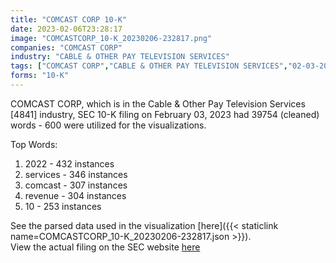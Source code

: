 ```yaml
---
title: "COMCAST CORP 10-K"
date: 2023-02-06T23:28:17
image: "COMCASTCORP_10-K_20230206-232817.png"
companies: "COMCAST CORP"
industry: "CABLE & OTHER PAY TELEVISION SERVICES"
tags: ["COMCAST CORP","CABLE & OTHER PAY TELEVISION SERVICES","02-03-2023","10-K"]
forms: "10-K"
---
```

COMCAST CORP, which is in the Cable & Other Pay Television Services [4841] industry, SEC 10-K filing on February 03, 2023 had 39754 (cleaned) words - 600 were utilized for the visualizations.

Top Words:
1. 2022 - 432 instances
2. services - 346 instances
3. comcast - 307 instances
4. revenue - 304 instances
5. 10 - 253 instances


See the parsed data used in the visualization [here]({{< staticlink name=COMCASTCORP_10-K_20230206-232817.json >}}).  
View the actual filing on the SEC website [here](https://www.sec.gov/Archives/edgar/data/1166691/0001166691-23-000010.txt)
